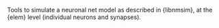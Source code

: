 Tools to simulate a neuronal net model as described in {libnmsim},
at the {elem} level (individual neurons and synapses).
